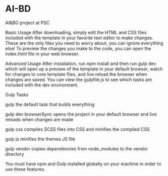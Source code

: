 # AI-BD
AI&amp;BG project at PSC

Basic Usage
After downloading, simply edit the HTML and CSS files included with the template in your favorite text editor to make changes. These are the only files you need to worry about, you can ignore everything else! To preview the changes you make to the code, you can open the index.html file in your web browser.

Advanced Usage
After installation, run npm install and then run gulp dev which will open up a preview of the template in your default browser, watch for changes to core template files, and live reload the browser when changes are saved. You can view the gulpfile.js to see which tasks are included with the dev environment.

Gulp Tasks

gulp the default task that builds everything

gulp dev browserSync opens the project in your default browser and live reloads when changes are made

gulp css compiles SCSS files into CSS and minifies the compiled CSS

gulp js minifies the themes JS file

gulp vendor copies dependencies from node_modules to the vendor directory

You must have npm and Gulp installed globally on your machine in order to use these features.
